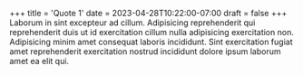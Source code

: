 +++
title = 'Quote 1'
date = 2023-04-28T10:22:00-07:00
draft = false
+++
Laborum in sint excepteur ad cillum. Adipisicing reprehenderit qui reprehenderit duis ut id exercitation cillum nulla adipisicing exercitation non. Adipisicing minim amet consequat laboris incididunt. Sint exercitation fugiat amet reprehenderit exercitation nostrud incididunt dolore ipsum laborum amet ea elit qui.
